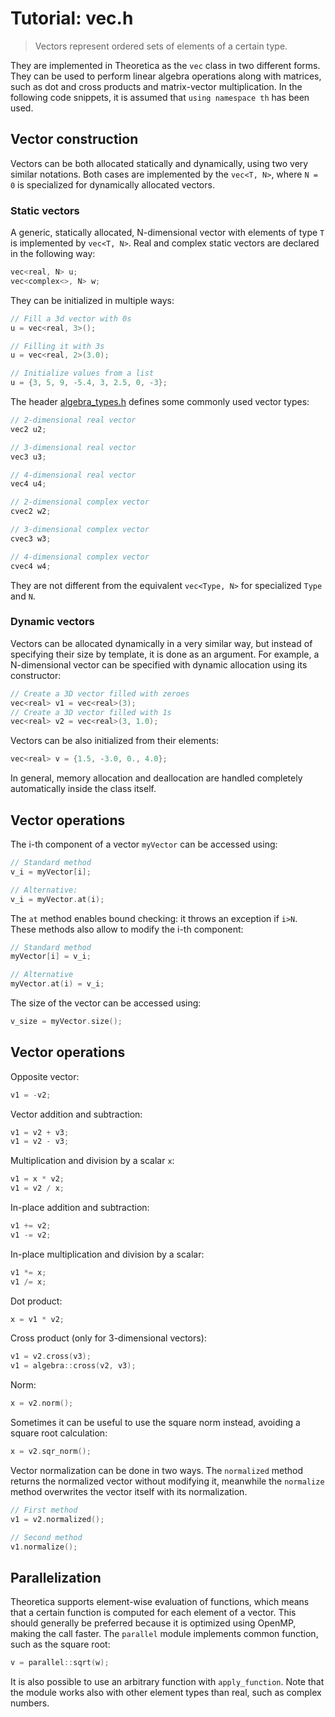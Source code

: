 # Tutorial: vec.h

> Vectors represent ordered sets of elements of a certain type.

They are implemented in Theoretica as the `vec` class in two different forms. They can be used to perform linear algebra operations along with matrices, such as dot and cross products and matrix-vector multiplication. In the following code snippets, it is assumed that `using namespace th` has been used.

## Vector construction
Vectors can be both allocated statically and dynamically, using two very similar notations. Both cases are implemented by the `vec<T, N>`, where `N = 0` is specialized for dynamically allocated vectors.

### Static vectors
A generic, statically allocated, N-dimensional vector with elements of type `T` is implemented by `vec<T, N>`. Real and complex static vectors are declared in the following way:

```cpp
vec<real, N> u;
vec<complex<>, N> w;
```

They can be initialized in multiple ways:

```cpp
// Fill a 3d vector with 0s
u = vec<real, 3>();

// Filling it with 3s
u = vec<real, 2>(3.0);

// Initialize values from a list
u = {3, 5, 9, -5.4, 3, 2.5, 0, -3};
```

The header [algebra_types.h](https://github.com/chaotic-society/theoretica/blob/master/src/algebra/algebra_types.h) defines some commonly used vector types:

```cpp
// 2-dimensional real vector
vec2 u2;

// 3-dimensional real vector
vec3 u3;

// 4-dimensional real vector
vec4 u4;

// 2-dimensional complex vector
cvec2 w2;

// 3-dimensional complex vector
cvec3 w3;

// 4-dimensional complex vector
cvec4 w4;
```

They are not different from the equivalent `vec<Type, N>` for specialized `Type` and `N`.

### Dynamic vectors

Vectors can be allocated dynamically in a very similar way, but instead of specifying their size by template, it is done as an argument. For example, a N-dimensional vector can be specified with dynamic allocation using its constructor:

```cpp
// Create a 3D vector filled with zeroes
vec<real> v1 = vec<real>(3);
// Create a 3D vector filled with 1s
vec<real> v2 = vec<real>(3, 1.0);
```

Vectors can be also initialized from their elements:

```cpp
vec<real> v = {1.5, -3.0, 0., 4.0};
```

In general, memory allocation and deallocation are handled completely automatically inside the class itself.

## Vector operations

The i-th component of a vector `myVector` can be accessed using:

```cpp
// Standard method
v_i = myVector[i];

// Alternative:
v_i = myVector.at(i);
```

The `at` method enables bound checking: it throws an exception if `i>N`. These methods also allow to modify the i-th component:

```cpp
// Standard method
myVector[i] = v_i;

// Alternative
myVector.at(i) = v_i;
```

The size of the vector can be accessed using:

```cpp
v_size = myVector.size();
```

## Vector operations

Opposite vector:

```cpp
v1 = -v2;
```

Vector addition and subtraction:

```cpp
v1 = v2 + v3;
v1 = v2 - v3;
```

Multiplication and division by a scalar `x`:

```cpp
v1 = x * v2;
v1 = v2 / x;
```

In-place addition and subtraction:

```cpp
v1 += v2;
v1 -= v2;
```

In-place multiplication and division by a scalar:

```cpp
v1 *= x;
v1 /= x;
```

Dot product:

```cpp
x = v1 * v2;
```

Cross product (only for 3-dimensional vectors):

```cpp
v1 = v2.cross(v3);
v1 = algebra::cross(v2, v3);
```

Norm:

```cpp
x = v2.norm();
```

Sometimes it can be useful to use the square norm instead, avoiding a square root calculation:

```cpp
x = v2.sqr_norm();
```

Vector normalization can be done in two ways. The `normalized` method returns the normalized vector without modifying it, meanwhile the `normalize` method overwrites the vector itself with its normalization.

```cpp
// First method
v1 = v2.normalized();

// Second method
v1.normalize();
```

## Parallelization
Theoretica supports element-wise evaluation of functions, which means that a certain function is computed for each element of a vector. This should generally be preferred because it is optimized using OpenMP, making the call faster. The `parallel` module implements common function, such as the square root:

```cpp
v = parallel::sqrt(w);
```

It is also possible to use an arbitrary function with `apply_function`. Note that the module works also with other element types than real, such as complex numbers.
